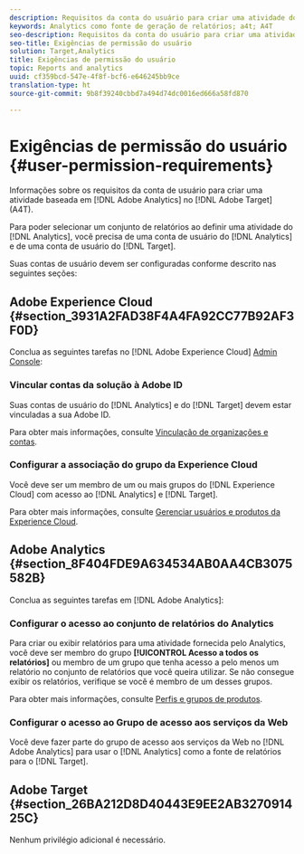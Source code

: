 ```yaml
---
description: Requisitos da conta do usuário para criar uma atividade do Adobe Analytics no Adobe Target (A4T).
keywords: Analytics como fonte de geração de relatórios; a4t; A4T
seo-description: Requisitos da conta do usuário para criar uma atividade do Adobe Analytics no Adobe Target (A4T).
seo-title: Exigências de permissão do usuário
solution: Target,Analytics
title: Exigências de permissão do usuário
topic: Reports and analytics
uuid: cf359bcd-547e-4f8f-bcf6-e646245bb9ce
translation-type: ht
source-git-commit: 9b8f39240cbbd7a494d74dc0016ed666a58fd870

---
```



# Exigências de permissão do usuário {#user-permission-requirements}

Informações sobre os requisitos da conta de usuário para criar uma atividade baseada em [!DNL Adobe Analytics] no [!DNL Adobe Target] (A4T).

Para poder selecionar um conjunto de relatórios ao definir uma atividade do [!DNL Analytics], você precisa de uma conta de usuário do [!DNL Analytics] e de uma conta de usuário do [!DNL Target].

Suas contas de usuário devem ser configuradas conforme descrito nas seguintes seções:

## Adobe Experience Cloud {#section_3931A2FAD38F4A4FA92CC77B92AF3F0D}

Conclua as seguintes tarefas no [!DNL Adobe Experience Cloud] [Admin Console](https://adminconsole.adobe.com):

### Vincular contas da solução à Adobe ID

Suas contas de usuário do [!DNL Analytics] e do [!DNL Target] devem estar vinculadas a sua Adobe ID.

Para obter mais informações, consulte [Vinculação de organizações e contas](https://docs.adobe.com/help/en/core-services/interface/manage-users-and-products/organizations.html).

### Configurar a associação do grupo da Experience Cloud

Você deve ser um membro de um ou mais grupos do [!DNL Experience Cloud] com acesso ao [!DNL Analytics] e [!DNL Target].

Para obter mais informações, consulte [Gerenciar usuários e produtos da Experience Cloud](https://docs.adobe.com/content/help/en/core-services/interface/manage-users-and-products/admin-getting-started.html).


## Adobe Analytics {#section_8F404FDE9A634534AB0AA4CB3075582B}

Conclua as seguintes tarefas em [!DNL Adobe Analytics]:

### Configurar o acesso ao conjunto de relatórios do Analytics

Para criar ou exibir relatórios para uma atividade fornecida pelo Analytics, você deve ser membro do grupo **[!UICONTROL Acesso a todos os relatórios]** ou membro de um grupo que tenha acesso a pelo menos um relatório no conjunto de relatórios que você queira utilizar. Se não consegue exibir os relatórios, verifique se você é membro de um desses grupos.

Para obter mais informações, consulte [Perfis e grupos de produtos](https://docs.adobe.com/content/help/en/core-services/interface/manage-users-and-products/admin-getting-started.html#section_AB50558124D541CF80A0D3D76D35A4BF).

### Configurar o acesso ao Grupo de acesso aos serviços da Web

Você deve fazer parte do grupo de acesso aos serviços da Web no [!DNL Adobe Analytics] para usar o [!DNL Analytics] como a fonte de relatórios para o [!DNL Target].

## Adobe Target {#section_26BA212D8D40443E9EE2AB327091425C}

Nenhum privilégio adicional é necessário.
